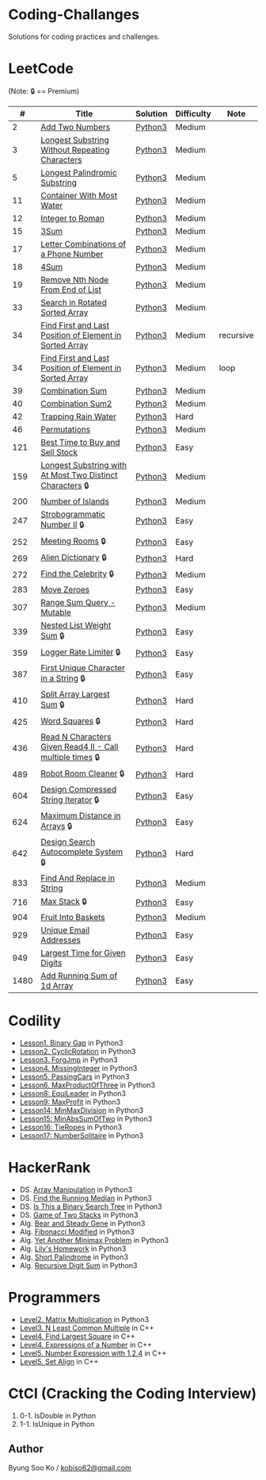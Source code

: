 Coding-Challanges
=================
Solutions for coding practices and challenges.

# LeetCode
(Note: :lock: == Premium)

\# | Title | Solution | Difficulty | Note
-- | -- | -- | -- | --
2 | [Add Two Numbers](https://leetcode.com/problems/add-two-numbers/) | [Python3](./LeetCode/2.Add_Two_Numbers.py) | Medium
3 | [Longest Substring Without Repeating Characters](https://leetcode.com/problems/longest-substring-without-repeating-characters/) | [Python3](./LeetCode/3.Longest_Substring_Without_Repeating_Characters.py) | Medium
5 | [Longest Palindromic Substring](https://leetcode.com/problems/longest-palindromic-substring/) | [Python3](./LeetCode/5.Longest_Palindromic_Substring.py) | Medium
11 | [Container With Most Water](https://leetcode.com/problems/container-with-most-water/) | [Python3](./LeetCode/11.Container_With_Most_Water.py) | Medium
12 | [Integer to Roman](https://leetcode.com/problems/integer-to-roman/) | [Python3](./LeetCode/12.Integer_to_Roman.py) | Medium
15 | [3Sum](https://leetcode.com/problems/3sum/) | [Python3](./LeetCode/15.3Sum.py) | Medium
17 | [Letter Combinations of a Phone Number](https://leetcode.com/problems/letter-combinations-of-a-phone-number/) | [Python3](./LeetCode/17.Letter_Combinations_of_a_Phone_Number.py) | Medium
18 | [4Sum](https://leetcode.com/problems/4sum/) | [Python3](./LeetCode/18.4Sum.py) | Medium
19 | [Remove Nth Node From End of List](https://leetcode.com/problems/remove-nth-node-from-end-of-list/) | [Python3](./LeetCode/19.Remove_Nth_Node_From_End_of_List.py) | Medium
33 | [Search in Rotated Sorted Array](https://leetcode.com/problems/search-in-rotated-sorted-array/) | [Python3](./LeetCode/33.Search_in_Rotated_Sorted_Array.py) | Medium
34 | [Find First and Last Position of Element in Sorted Array](https://leetcode.com/problems/find-first-and-last-position-of-element-in-sorted-array) | [Python3](./LeetCode/34.Find_First_and_Last_Position_of_Element_in_Sorted_Array.py) | Medium | recursive
34 | [Find First and Last Position of Element in Sorted Array](https://leetcode.com/problems/find-first-and-last-position-of-element-in-sorted-array) | [Python3](./LeetCode/34.Find_First_and_Last_Position_of_Element_in_Sorted_Array.loop.py) | Medium | loop
39 | [Combination Sum](https://leetcode.com/problems/combination-sum) | [Python3](./LeetCode/39.Combination_Sum.py) | Medium
40 | [Combination Sum2](https://leetcode.com/problems/combination-sum-ii/) | [Python3](./LeetCode/40.Combination_Sum2.py) | Medium
42 | [Trapping Rain Water](https://leetcode.com/problems/trapping-rain-water/) | [Python3](./LeetCode/42.Trapping_Rain_Water.py) | Hard
46 | [Permutations](https://leetcode.com/problems/permutations/) | [Python3](./LeetCode/46.Permutations.py) | Medium
121 | [Best Time to Buy and Sell Stock](https://leetcode.com/problems/best-time-to-buy-and-sell-stock/) | [Python3](./LeetCode/121.Best_Time_to_Buy_and_Sell_Stock.py) | Easy
159 | [Longest Substring with At Most Two Distinct Characters](https://leetcode.com/problems/longest-substring-with-at-most-two-distinct-characters/) :lock: | [Python3](./LeetCode/159.Longest_Substring_with_At_Most_Two_Distinct_Characters.py) | Medium
200 | [Number of Islands](https://leetcode.com/problems/number-of-islands/) | [Python3](./LeetCode/200.Number_of_Islands.py) | Medium
247 | [Strobogrammatic Number II](https://leetcode.com/problems/strobogrammatic-number-ii/) :lock: | [Python3](./LeetCode/247.Strobogrammatic_Number_2.py) | Easy
252 | [Meeting Rooms](https://leetcode.com/problems/meeting-rooms/) :lock: | [Python3](./LeetCode/252.Meeting_Rooms.py) | Easy
269 | [Alien Dictionary](https://leetcode.com/problems/alien-dictionary/) :lock: | [Python3](./LeetCode/269.Alien_Dictionary.py) | Hard
272 | [Find the Celebrity](https://leetcode.com/problems/find-the-celebrity/) :lock: | [Python3](./LeetCode/277.Find_the_Celebrity.py) | Medium
283 | [Move Zeroes](https://leetcode.com/problems/move-zeroes/) | [Python3](./LeetCode/283.Move_Zeroes.py) | Easy
307 | [Range Sum Query - Mutable](https://leetcode.com/problems/range-sum-query-mutable/) | [Python3](./LeetCode/307.Range_Sum_Query-Mutable.py) | Medium
339 | [Nested List Weight Sum](https://leetcode.com/problems/nested-list-weight-sum/) :lock: | [Python3](./LeetCode/339.Nested_List_Weight_Sum.py) | Easy
359 | [Logger Rate Limiter](https://leetcode.com/problems/logger-rate-limiter/) :lock: | [Python3](./LeetCode/359.Logger_Rate_Limiter.py) | Easy
387 | [First Unique Character in a String](https://leetcode.com/problems/first-unique-character-in-a-string/) :lock: | [Python3](./LeetCode/387.First_Unique_Character_in_a_String.py) | Easy
410 | [Split Array Largest Sum](https://leetcode.com/problems/split-array-largest-sum/) :lock: | [Python3](./LeetCode/410.Split_Array_Largest_Sum.py) | Hard
425 | [Word Squares](https://leetcode.com/problems/word-squares/) :lock: | [Python3](./LeetCode/425.Word_Squares.py) | Hard
436 | [Read N Characters Given Read4 II - Call multiple times](https://leetcode.com/problems/read-n-characters-given-read4-ii-call-multiple-times/) :lock: | [Python3](./LeetCode/436.Read_N_Characters_Given_Read4_II_Call_Multiple_Times.py) | Hard
489 | [Robot Room Cleaner](https://leetcode.com/problems/robot-room-cleaner/) :lock: | [Python3](./LeetCode/489.Robot_Room_Cleaner.py) | Hard
604 | [Design Compressed String Iterator](https://leetcode.com/problems/design-compressed-string-iterator/) :lock: | [Python3](./LeetCode/604.Design_Compressed_String_Iterator.py) | Easy
624 | [Maximum Distance in Arrays](https://leetcode.com/problems/maximum-distance-in-arrays/) :lock: | [Python3](./LeetCode/624.Maximum_Distance_in_Arrays.py) | Easy
642 | [Design Search Autocomplete System](https://leetcode.com/problems/design-search-autocomplete-system/) :lock: | [Python3](./LeetCode/642.Design_Search_Autocomplete_System.py) | Hard
833 | [Find And Replace in String](https://leetcode.com/problems/find-and-replace-in-string/) | [Python3](./LeetCode/833.Find_And_Replace_in_String.py) | Medium
716 | [Max Stack](https://leetcode.com/problems/max-stack/) :lock: | [Python3](./LeetCode/716.Max_Stack.py) | Easy
904 | [Fruit Into Baskets](https://leetcode.com/problems/fruit-into-baskets/) | [Python3](./LeetCode/904.Fruit_Into_Baskets.py) | Medium
929 | [Unique Email Addresses](https://leetcode.com/problems/unique-email-addresses/) | [Python3](./LeetCode/929.Unique_Email_Addresses.py) | Easy
949 | [Largest Time for Given Digits](https://leetcode.com/problems/largest-time-for-given-digits/) | [Python3](./LeetCode/949.Largest_Time_for_Given_Digits.py) | Easy
1480 | [Add Running Sum of 1d Array](https://leetcode.com/problems/running-sum-of-1d-array/) | [Python3](./LeetCode/1480.Add_Running_Sum_of_1d_Array.py) | Easy

# Codility
- [Lesson1. Binary Gap](https://codility.com/programmers/lessons/1-iterations/binary_gap/start/) in Python3
- [Lesson2. CyclicRotation](https://codility.com/programmers/lessons/2-arrays/cyclic_rotation/start/) in Python3
- [Lesson3. ForgJmp](https://codility.com/programmers/lessons/3-time_complexity/frog_jmp/start/) in Python3
- [Lesson4. MissingInteger](https://codility.com/programmers/lessons/4-counting_elements/missing_integer/start/) in Python3
- [Lesson5. PassingCars](https://codility.com/programmers/lessons/5-prefix_sums/passing_cars/start/) in Python3
- [Lesson6. MaxProductOfThree](https://app.codility.com/programmers/lessons/6-sorting/max_product_of_three/start/) in Python3
- [Lesson8: EquiLeader](https://app.codility.com/programmers/lessons/8-leader/equi_leader/start/) in Python3
- [Lesson9: MaxProfit](https://app.codility.com/programmers/lessons/9-maximum_slice_problem/max_profit/) in Python3
- [Lesson14: MinMaxDivision](https://app.codility.com/programmers/lessons/14-binary_search_algorithm/min_max_division/) in Python3
- [Lesson15: MinAbsSumOfTwo](https://app.codility.com/programmers/lessons/15-caterpillar_method/min_abs_sum_of_two/start/) in Python3
- [Lesson16: TieRopes](https://app.codility.com/programmers/lessons/16-greedy_algorithms/tie_ropes/) in Python3
- [Lesson17: NumberSolitaire](https://app.codility.com/programmers/lessons/17-dynamic_programming/number_solitaire/) in Python3

# HackerRank
- DS. [Array Manipulation](https://www.hackerrank.com/challenges/crush/problem) in Python3
- DS. [Find the Running Median](https://www.hackerrank.com/challenges/find-the-running-median/problem) in Python3
- DS. [Is This a Binary Search Tree](https://www.hackerrank.com/challenges/is-binary-search-tree/problem) in Python3
- DS. [Game of Two Stacks](https://www.hackerrank.com/challenges/game-of-two-stacks/problem) in Python3
- Alg. [Bear and Steady Gene](https://www.hackerrank.com/challenges/bear-and-steady-gene/problem) in Python3
- Alg. [Fibonacci Modified](https://www.hackerrank.com/challenges/fibonacci-modified/problem) in Python3
- Alg. [Yet Another Minimax Problem](https://www.hackerrank.com/challenges/yet-another-minimax-problem/problem) in Python3
- Alg. [Lily's Homework](https://www.hackerrank.com/challenges/lilys-homework/problem) in Python3
- Alg. [Short Palindrome](https://www.hackerrank.com/challenges/short-palindrome/problem) in Python3
- Alg. [Recursive Digit Sum](https://www.hackerrank.com/challenges/recursive-digit-sum/problem) in Python3

# Programmers
- [Level2. Matrix Multiplication](https://programmers.co.kr/learn/challenge_codes/140) in Python3
- [Level3. N Least Common Multiple](https://programmers.co.kr/learn/challenge_codes/152) in C++
- [Level4. Find Largest Square](https://programmers.co.kr/learn/challenge_codes/187) in C++
- [Level4. Expressions of a Number](https://programmers.co.kr/learn/challenge_codes/156) in C++
- [Level5. Number Expression with 1,2,4](https://programmers.co.kr/learn/challenge_codes/158) in C++
- [Level5. Set Align](https://programmers.co.kr/learn/challenge_codes/159) in C++

# CtCI (Cracking the Coding Interview)
1. 0-1. IsDouble in Python
2. 1-1. IsUnique in Python

## Author
Byung Soo Ko / kobiso62@gmail.com
